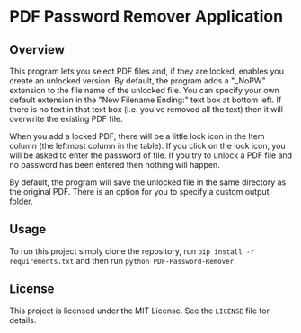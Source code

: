 # PDF Password Remover Application

## Overview
This program lets you select PDF files and, if they are locked, enables you create an unlocked version.
By default, the program adds a "_NoPW" extension to the file name of the unlocked file.
You can specify your own default extension in the "New Filename Ending:" text box at bottom left.
If there is no text in that text box (i.e. you've removed all the text) then it will overwrite the existing PDF file.

When you add a locked PDF, there will be a little lock icon in the Item column (the leftmost column in the table).
If you click on the lock icon, you will be asked to enter the password of file.  If you try to unlock a PDF file and no password has been entered then nothing will happen.

By default, the program will save the unlocked file in the same directory as the original PDF.
There is an option for you to specify a custom output folder.

## Usage
To run this project simply clone the repository, run `pip install -r requirements.txt` and then
run `python PDF-Password-Remover`.

## License
This project is licensed under the MIT License. See the `LICENSE` file for details.